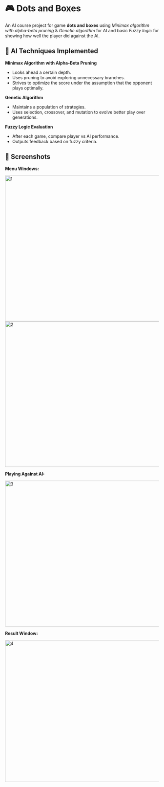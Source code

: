 # 🎮 Dots and Boxes

An AI course project for game **dots and boxes** using *Minimax algorithm with alpha-beta pruning* & *Genetic algorithm* for AI and basic *Fuzzy logic* for showing how well the player did against the AI.

## 🧠 AI Techniques Implemented

**Minimax Algorithm with Alpha-Beta Pruning**  
   - Looks ahead a certain depth.  
   - Uses pruning to avoid exploring unnecessary branches.  
   - Strives to optimize the score under the assumption that the opponent plays optimally. 

**Genetic Algorithm**  
   - Maintains a population of strategies.  
   - Uses selection, crossover, and mutation to evolve better play over generations.

**Fuzzy Logic Evaluation**  
  - After each game, compare player vs AI performance.  
  - Outputs feedback based on fuzzy criteria.

## 📸 Screenshots

**Menu Windows:**
  
  <img width="505" height="477" alt="1" src="https://github.com/user-attachments/assets/7bdbfd45-a8e8-4e3c-a0ef-5a4246705dbb" />
  <img width="505" height="477" alt="2" src="https://github.com/user-attachments/assets/d1be4d2f-ce23-4d4a-9092-888c419e243f" /> 


**Playing Against AI:**  

  <img width="505" height="477" alt="3" src="https://github.com/user-attachments/assets/fa59474d-1393-4ca6-8354-cfdae7a21ac0" />


**Result Window:**  

   <img width="505" height="464" alt="4" src="https://github.com/user-attachments/assets/a802a6c5-10e0-421b-993c-cba409dbd501" />
